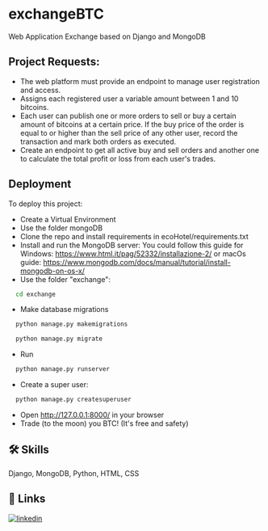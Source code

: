 # exchangeBTC
Web Application Exchange based on Django and MongoDB

## Project Requests:

- The web platform must provide an endpoint to manage user registration and access.
- Assigns each registered user a variable amount between 1 and 10 bitcoins.
- Each user can publish one or more orders to sell or buy a certain amount of bitcoins at a certain price. If the buy price of the order is equal to or higher than the sell price of any other user, record the transaction and mark both orders as executed.
- Create an endpoint to get all active buy and sell orders and another one to calculate the total profit or loss from each user's trades.
    
## Deployment

To deploy this project:
- Create a Virtual Environment
- Use the folder mongoDB
- Clone the repo and install requirements in ecoHotel/requirements.txt
- Install and run the MongoDB server: You could follow this guide for Windows: https://www.html.it/pag/52332/installazione-2/ or macOs guide: https://www.mongodb.com/docs/manual/tutorial/install-mongodb-on-os-x/
- Use the folder "exchange":

```bash
  cd exchange
```
- Make database migrations
```bash
  python manage.py makemigrations
```
```bash
  python manage.py migrate
```
- Run 
```bash
  python manage.py runserver
```
- Create a super user:

```bash
  python manage.py createsuperuser
```
- Open http://127.0.0.1:8000/ in your browser
- Trade (to the moon) you BTC! (It's free and safety)

## 🛠 Skills
Django, MongoDB, Python, HTML, CSS


## 🔗 Links
[![linkedin](https://img.shields.io/badge/linkedin-0A66C2?style=for-the-badge&logo=linkedin&logoColor=white)](https://www.linkedin.com/in/foschimatteo/)
